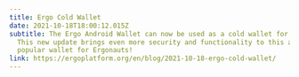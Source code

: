 ```yaml
---
title: Ergo Cold Wallet
date: 2021-10-18T18:00:12.015Z
subtitle: The Ergo Android Wallet can now be used as a cold wallet for your ERG!
  This new update brings even more security and functionality to this already
  popular wallet for Ergonauts!
link: https://ergoplatform.org/en/blog/2021-10-18-ergo-cold-wallet/
---
```

